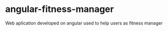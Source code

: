 # angular-fitness-manager
Web aplication developed on angular used to  help users as fitness manager
